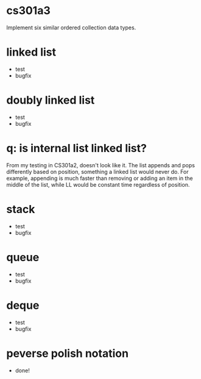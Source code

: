 # cs301a3

Implement six similar ordered collection data types.

# linked list

* test
* bugfix

# doubly linked list

* test
* bugfix

# q: is internal list linked list?
From my testing in CS301a2, doesn't look like it. The list appends and pops differently based on position, something a linked list would never do. For example, appending is much faster than removing or adding an item in the middle of the list, while LL would be constant time regardless of position.

# stack

* test
* bugfix

# queue

* test
* bugfix

# deque

* test
* bugfix

# peverse polish notation

* done!
